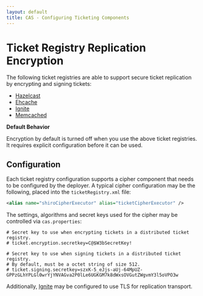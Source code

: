 ```yaml
---
layout: default
title: CAS - Configuring Ticketing Components
---
```


# Ticket Registry Replication Encryption
The following ticket registries are able to support secure ticket replication
by encrypting and signing tickets:

* [Hazelcast](Hazelcast-Ticket-Registry.html)
* [Ehcache](Ehcache-Ticket-Registry.html)
* [Ignite](Ignite-Ticket-Registry.html)
* [Memcached](Memcached-Ticket-Registry.html)

<div class="alert alert-info"><strong>Default Behavior</strong><p>Encryption by default is turned off
when you use the above ticket registries. It requires explicit configuration before it can be used.</p></div>

## Configuration

Each ticket registry configuration supports a cipher component that needs to be configured by the deployer. A typical cipher configuration may be the following, placed into the `ticketRegistry.xml` file:

```xml
<alias name="shiroCipherExecutor" alias="ticketCipherExecutor" />
```

The settings, algorithms and secret keys used for the cipher may be controlled via `cas.properties`:

```properties
# Secret key to use when encrypting tickets in a distributed ticket registry.
# ticket.encryption.secretkey=C@$W3bSecretKey!

# Secret key to use when signing tickets in a distributed ticket registry.
# By default, must be a octet string of size 512.
# ticket.signing.secretkey=szxK-5_eJjs-aUj-64MpUZ-GPPzGLhYPLGl0wrYjYNVAGva2P0lLe6UGKGM7k8dWxsOVGutZWgvmY3l5oVPO3w
```

Additionally, [Ignite](Ignite-Ticket-Registry.html) may be configured to use TLS for replication transport.
